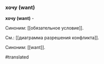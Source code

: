 ### хочу (want)

**хочу (want)** -

Синоним: [[обязательное условие]].

См.: [[диаграмма разрешения конфликта]].

Синоним: [[want]].

#translated
